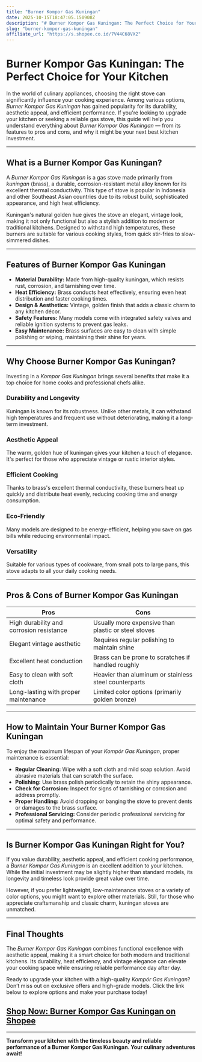```yaml
---
title: "Burner Kompor Gas Kuningan"
date: 2025-10-15T18:47:05.150908Z
description: "# Burn­er Kompor Gas Kuningan: The Perfect Choice for Your Kitchen..."
slug: "burner-kompor-gas-kuningan"
affiliate_url: "https://s.shopee.co.id/7V44C68VX2"
---
```

# Burn­er Kompor Gas Kuningan: The Perfect Choice for Your Kitchen

In the world of culinary appliances, choosing the right stove can significantly influence your cooking experience. Among various options, *Burn­er Kompor Gas Kuningan* has gained popularity for its durability, aesthetic appeal, and efficient performance. If you're looking to upgrade your kitchen or seeking a reliable gas stove, this guide will help you understand everything about *Burn­er Kompor Gas Kuningan* — from its features to pros and cons, and why it might be your next best kitchen investment.

---

## What is a Burn­er Kompor Gas Kuningan?

A *Burn­er Kompor Gas Kuningan* is a gas stove made primarily from *kuningan* (brass), a durable, corrosion-resistant metal alloy known for its excellent thermal conductivity. This type of stove is popular in Indonesia and other Southeast Asian countries due to its robust build, sophisticated appearance, and high heat efficiency.

Kuningan's natural golden hue gives the stove an elegant, vintage look, making it not only functional but also a stylish addition to modern or traditional kitchens. Designed to withstand high temperatures, these burners are suitable for various cooking styles, from quick stir-fries to slow-simmered dishes.

---

## Features of Burn­er Kompor Gas Kuningan

- **Material Durability:** Made from high-quality kuningan, which resists rust, corrosion, and tarnishing over time.
- **Heat Efficiency:** Brass conducts heat effectively, ensuring even heat distribution and faster cooking times.
- **Design & Aesthetics:** Vintage, golden finish that adds a classic charm to any kitchen décor.
- **Safety Features:** Many models come with integrated safety valves and reliable ignition systems to prevent gas leaks.
- **Easy Maintenance:** Brass surfaces are easy to clean with simple polishing or wiping, maintaining their shine for years.

---

## Why Choose Burn­er Kompor Gas Kuningan?

Investing in a *Kompor Gas Kuningan* brings several benefits that make it a top choice for home cooks and professional chefs alike.

### Durability and Longevity

Kuningan is known for its robustness. Unlike other metals, it can withstand high temperatures and frequent use without deteriorating, making it a long-term investment.

### Aesthetic Appeal

The warm, golden hue of kuningan gives your kitchen a touch of elegance. It's perfect for those who appreciate vintage or rustic interior styles.

### Efficient Cooking

Thanks to brass's excellent thermal conductivity, these burners heat up quickly and distribute heat evenly, reducing cooking time and energy consumption.

### Eco-Friendly

Many models are designed to be energy-efficient, helping you save on gas bills while reducing environmental impact.

### Versatility

Suitable for various types of cookware, from small pots to large pans, this stove adapts to all your daily cooking needs.

---

## Pros & Cons of Burn­er Kompor Gas Kuningan

| **Pros** | **Cons** |
|------------|------------|
| High durability and corrosion resistance | Usually more expensive than plastic or steel stoves |
| Elegant vintage aesthetic | Requires regular polishing to maintain shine |
| Excellent heat conduction | Brass can be prone to scratches if handled roughly |
| Easy to clean with soft cloth | Heavier than aluminum or stainless steel counterparts |
| Long-lasting with proper maintenance | Limited color options (primarily golden bronze) |

---

## How to Maintain Your Burn­er Kompor Gas Kuningan

To enjoy the maximum lifespan of your *Kompór Gas Kuningan*, proper maintenance is essential:

- **Regular Cleaning:** Wipe with a soft cloth and mild soap solution. Avoid abrasive materials that can scratch the surface.
- **Polishing:** Use brass polish periodically to retain the shiny appearance.
- **Check for Corrosion:** Inspect for signs of tarnishing or corrosion and address promptly.
- **Proper Handling:** Avoid dropping or banging the stove to prevent dents or damages to the brass surface.
- **Professional Servicing:** Consider periodic professional servicing for optimal safety and performance.

---

## Is Burn­er Kompor Gas Kuningan Right for You?

If you value durability, aesthetic appeal, and efficient cooking performance, a *Burn­er Kompor Gas Kuningan* is an excellent addition to your kitchen. While the initial investment may be slightly higher than standard models, its longevity and timeless look provide great value over time.

However, if you prefer lightweight, low-maintenance stoves or a variety of color options, you might want to explore other materials. Still, for those who appreciate craftsmanship and classic charm, kuningan stoves are unmatched.

---

## Final Thoughts

The *Burn­er Kompor Gas Kuningan* combines functional excellence with aesthetic appeal, making it a smart choice for both modern and traditional kitchens. Its durability, heat efficiency, and vintage elegance can elevate your cooking space while ensuring reliable performance day after day.

Ready to upgrade your kitchen with a high-quality *Kompór Gas Kuningan*? Don’t miss out on exclusive offers and high-grade models. Click the link below to explore options and make your purchase today!

## [Shop Now: Burn­er Kompor Gas Kuningan on Shopee](https://s.shopee.co.id/7V44C68VX2)

---

**Transform your kitchen with the timeless beauty and reliable performance of a Burn­er Kompor Gas Kuningan. Your culinary adventures await!**